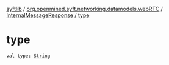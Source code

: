 [syftlib](../../index.md) / [org.openmined.syft.networking.datamodels.webRTC](../index.md) / [InternalMessageResponse](index.md) / [type](./type.md)

# type

`val type: `[`String`](https://kotlinlang.org/api/latest/jvm/stdlib/kotlin/-string/index.html)